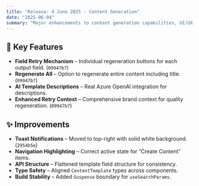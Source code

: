 ```yaml
---
title: "Release: 4 June 2025 - Content Generation"
date: "2025-06-04"
summary: "Major enhancements to content generation capabilities, UI/UX improvements and build stability fixes."
---
```


## 🎯 Key Features

- **Field Retry Mechanism** – Individual regeneration buttons for each output field. (`09947b7`)
- **Regenerate All** – Option to regenerate entire content including title. (`09947b7`)
- **AI Template Descriptions** – Real Azure OpenAI integration for descriptions.
- **Enhanced Retry Context** – Comprehensive brand context for quality regeneration. (`09947b7`)

## ✨ Improvements

- **Toast Notifications** – Moved to top-right with solid white background. (`2954b5e`)
- **Navigation Highlighting** – Correct active state for “Create Content” items.
- **API Structure** – Flattened template field structure for consistency.
- **Type Safety** – Aligned `ContentTemplate` types across components.
- **Build Stability** – Added `Suspense` boundary for `useSearchParams`.

